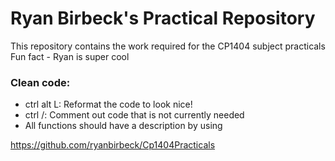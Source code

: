# Ryan Birbeck's Practical Repository 
This repository contains the work required for the CP1404 subject practicals
Fun fact - Ryan is super cool

### Clean code:

- ctrl alt L: Reformat the code to look nice!
- ctrl /: Comment out code that is not currently needed
- All functions should have a description by using

https://github.com/ryanbirbeck/Cp1404Practicals
